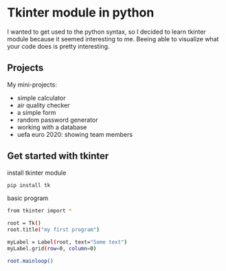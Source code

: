 
# Tkinter module in python

I wanted to get used to the python syntax, so I decided to learn tkinter module because
it seemed interesting to me. Beeing able to visualize what your code does is pretty interesting.

## Projects

My mini-projects:

- simple calculator
- air quality checker
- a simple form
- random password generator
- working with a database
- uefa euro 2020: showing team members


## Get started with tkinter

install tkinter module
    
    pip install tk

basic program

```bash
from tkinter import *
  
root = Tk()
root.title("my first program")

myLabel = Label(root, text="Some text")
myLabel.grid(row=0, column=0)

root.mainloop()
```
